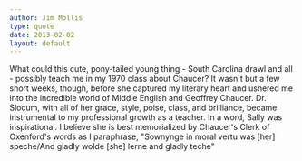 ```yaml
---
author: Jim Mollis
type: quote
date: 2013-02-02
layout: default
---
```

What could this cute, pony-tailed young thing - South Carolina drawl and all - possibly teach me in my 1970 class about Chaucer? It wasn't but a few short weeks, though, before she captured my literary heart and ushered me into the incredible world of Middle English and Geoffrey Chaucer. Dr. Slocum, with all of her grace, style, poise, class, and brilliance, became instrumental to my professional growth as a teacher. In a word, Sally was inspirational. I believe she is best memorialized by Chaucer's Clerk of Oxenford's words as I paraphrase, "Sownynge in moral vertu was \[her\] speche/And gladly wolde \[she\] lerne and gladly teche"